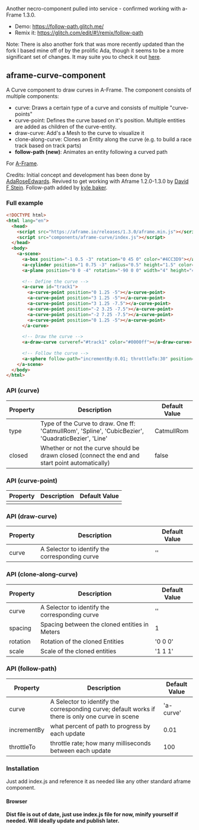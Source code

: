 Another necro-component pulled into service - confirmed working with a-Frame 1.3.0.

* Demo: https://follow-path.glitch.me/
* Remix it: https://glitch.com/edit/#!/remix/follow-path

Note: There is also another fork that was more recently updated than the fork I based mine off of by the prolific Ada, though it seems to be a more significant set of changes. It may suite you to check it out [here](https://github.com/AdaRoseCannon/aframe-curves).

## aframe-curve-component

A Curve component to draw curves in A-Frame. The component consists of multiple components:

* curve: Draws a certain type of a curve and consists of multiple "curve-points"
* curve-point: Defines the curve based on it's position. Multiple entities are added as children of the curve-entity.
* draw-curve: Add's a Mesh to the curve to visualize it
* clone-along-curve: Clones an Entity along the curve (e.g. to build a race track based on track parts)
* **follow-path (new)**: Animates an entity following a curved path

For [A-Frame](https://aframe.io).

Credits: Initial concept and development has been done by [AdaRoseEdwards](https://github.com/SamsungInternet/a-frame-components/blob/master/dist/curve.js). Revived to get working with Aframe 1.2.0-1.3.0 by [David F Stein](https://github.com/davidfstein/aframe-curve-component). Follow-path added by [kyle baker](kyle.su).

### Full example

```html
<!DOCTYPE html>
<html lang="en">
  <head>
    <script src="https://aframe.io/releases/1.3.0/aframe.min.js"></script>
    <script src="components/aframe-curve/index.js"></script>
  </head>
  <body>
    <a-scene>      
      <a-box position="-1 0.5 -3" rotation="0 45 0" color="#4CC3D9"></a-box>
      <a-cylinder position="1 0.75 -3" radius="0.5" height="1.5" color="#FFC65D"></a-cylinder>
      <a-plane position="0 0 -4" rotation="-90 0 0" width="4" height="4" color="#7BC8A4"></a-plane>
      
      <!-- Define the curve -->
      <a-curve id="track1">
        <a-curve-point position="0 1.25 -5"></a-curve-point>
        <a-curve-point position="3 1.25 -5"></a-curve-point>
        <a-curve-point position="3 1.25 -7.5"></a-curve-point>
        <a-curve-point position="-2 3.25 -7.5"></a-curve-point>
        <a-curve-point position="-2 7.25 -7.5"></a-curve-point>
        <a-curve-point position="0 1.25 -5"></a-curve-point>
      </a-curve>
    
      <!-- Draw the curve -->
      <a-draw-curve curveref="#track1" color="#0000ff"></a-draw-curve>
      
      <!-- Follow the curve -->
      <a-sphere follow-path="incrementBy:0.01; throttleTo:30" position="0 1.25 -5" radius="1.25" color="#EF2D5E"></a-sphere>
    </a-scene>
  </body>
</html>

```

### API (curve)

| Property | Description | Default Value |
| -------- | ----------- | ------------- |
| type         | Type of the Curve to draw. One ff: 'CatmullRom', 'Spline', 'CubicBezier', 'QuadraticBezier', 'Line'            | CatmullRom              |
| closed         | Whether or not the curve should be drawn closed (connect the end and start point automatically)           | false              |

### API (curve-point)

| Property | Description | Default Value |
| -------- | ----------- | ------------- |
|          |             |               |

### API (draw-curve)

| Property | Description | Default Value |
| -------- | ----------- | ------------- |
| curve         | A Selector to identify the corresponding curve            | ''              |

### API (clone-along-curve)

| Property | Description | Default Value |
| -------- | ----------- | ------------- |
| curve         | A Selector to identify the corresponding curve            | ''              |
| spacing         | Spacing between the cloned entities in Meters            | 1              |
| rotation         | Rotation of the cloned Entities            | '0 0 0'              |
| scale         | Scale of the cloned entities            | '1 1 1'              |


### API (follow-path)

| Property | Description | Default Value |
| -------- | ----------- | ------------- |
| curve         | A Selector to identify the corresponding curve; default works if there is only one curve in scene            | 'a-curve'              |
| incrementBy         | what percent of path to progress by each update            | 0.01              |
| throttleTo         | throttle rate; how many milliseconds between each update            | 100              |

### Installation

Just add index.js and reference it as needed like any other standard aframe component.

#### Browser

**Dist file is out of date, just use index.js file for now, minify yourself if needed. Will ideally update and publish later.**

